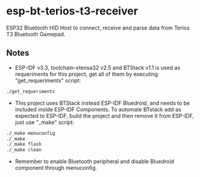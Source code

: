 
# esp-bt-terios-t3-receiver

ESP32 Bluetooth HID Host to connect, receive and parse data from Terios T3 Bluetooth Gamepad.

## Notes

- ESP-IDF v3.3, toolchain-xtensa32 v2.5 and BTStack v1.1 is used as requeriments for this project, get all of them by executing "get_requeriments" script:

```bash
./get_requeriments
```

- This project uses BTStack instead ESP-IDF Bluedroid, and needs to be included inside ESP-IDF Components. To automate BTstack add as expected to ESP-IDF, build the project and then remove it from ESP-IDF, just use "_make" script:

```bash
./_make menuconfig
./_make
./_make flash
./_make clean
```

- Remember to enable Bluetooth peripheral and disable Bluedroid component through menuconfig.
